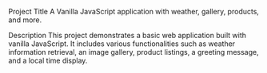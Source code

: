 Project Title
A Vanilla JavaScript application with weather, gallery, products, and more.

Description
This project demonstrates a basic web application built with vanilla JavaScript. It includes various functionalities such as weather information retrieval, an image gallery, product listings, a greeting message, and a local time display.

